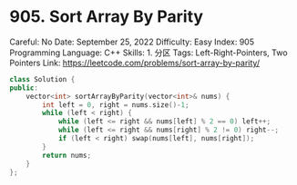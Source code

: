 # 905. Sort Array By Parity

Careful: No
Date: September 25, 2022
Difficulty: Easy
Index: 905
Programming Language: C++
Skills: 1. 分区
Tags: Left-Right-Pointers, Two Pointers
Link: https://leetcode.com/problems/sort-array-by-parity/

```cpp
class Solution {
public:
    vector<int> sortArrayByParity(vector<int>& nums) {
        int left = 0, right = nums.size()-1;
        while (left < right) {
            while (left <= right && nums[left] % 2 == 0) left++;
            while (left <= right && nums[right] % 2 != 0) right--;
            if (left < right) swap(nums[left], nums[right]);
        }
        return nums;
    }
};
```